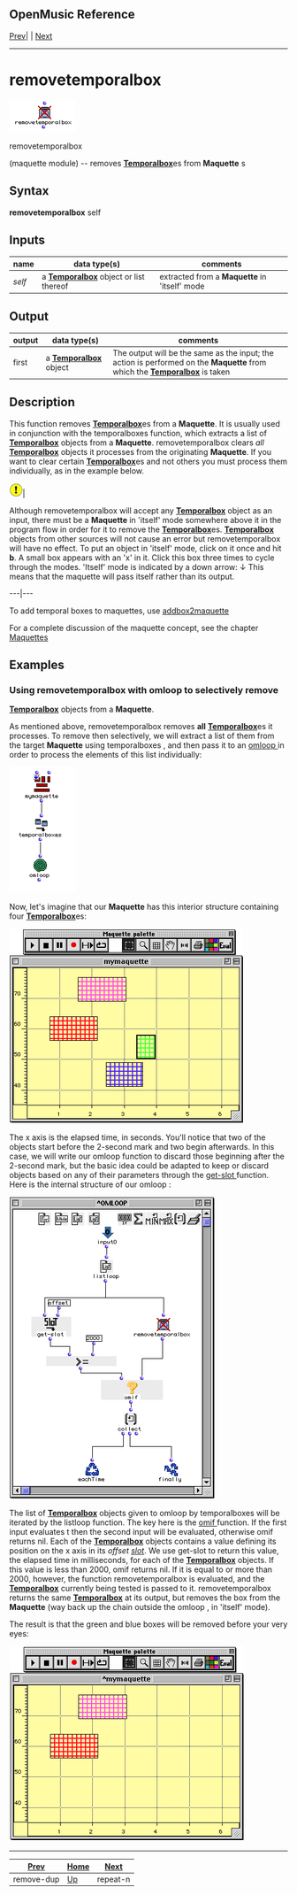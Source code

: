 OpenMusic Reference  
---  
[Prev](remove-dup)| | [Next](repeat-n)  
  
* * *

# removetemporalbox

![](figures/functions/maquette/removetemporalbox.png)

  
  
removetemporalbox  
  
(maquette module) \-- removes [**Temporalbox**](temporalbox)es from
**Maquette** s  

## Syntax

   **removetemporalbox**  self  

## Inputs

name| data type(s)| comments  
---|---|---  
_self_ |  a [**Temporalbox**](temporalbox) object or list thereof| extracted from a **Maquette** in 'itself' mode  
  
## Output

output| data type(s)| comments  
---|---|---  
first| a [**Temporalbox**](temporalbox) object| The output will be the same as the input; the action is performed on the **Maquette** from which the [**Temporalbox**](temporalbox) is taken  
  
## Description

This function removes [**Temporalbox**](temporalbox)es from a
**Maquette**. It is usually used in conjunction with the  temporalboxes 
function, which extracts a list of [**Temporalbox**](temporalbox) objects
from a **Maquette**.  removetemporalbox  clears _all_
[**Temporalbox**](temporalbox) objects it processes from the originating
**Maquette**. If you want to clear certain
[**Temporalbox**](temporalbox)es and not others you must process them
individually, as in the example below.

![Important](figures/images/important.gif)|

Although  removetemporalbox  will accept any
[**Temporalbox**](temporalbox) object as an input, there must be a
**Maquette** in 'itself' mode somewhere above it in the program flow in order
for it to remove the [**Temporalbox**](temporalbox)es.
[**Temporalbox**](temporalbox) objects from other sources will not cause
an error but  removetemporalbox  will have no effect. To put an object in
'itself' mode, click on it once and hit **b**. A small box appears with an 'x'
in it. Click this box three times to cycle through the modes. 'Itself' mode is
indicated by a down arrow: ↓ This means that the maquette will pass itself
rather than its output.  
  
---|---  
  
To add temporal boxes to maquettes, use
[ addbox2maquette ](addbox2maquette)

For a complete discussion of the maquette concept, see the chapter
[Maquettes](concepts.maquettes)

## Examples

### Using  removetemporalbox  with  omloop  to selectively remove
[**Temporalbox**](temporalbox) objects from a **Maquette**.

As mentioned above,  removetemporalbox  removes **all**
[**Temporalbox**](temporalbox)es it processes. To remove then
selectively, we will extract a list of them from the target **Maquette** using
 temporalboxes , and then pass it to an [ omloop ](omloop) in order to
process the elements of this list individually:

![](figures/functions/maquette/removetemporalboxEX1.png)

Now, let's imagine that our **Maquette** has this interior structure
containing four [**Temporalbox**](temporalbox)es:

![](figures/functions/maquette/removetemporalboxEX2.png)

The x axis is the elapsed time, in seconds. You'll notice that two of the
objects start before the 2-second mark and two begin afterwards. In this case,
we will write our  omloop  function to discard those beginning after the
2-second mark, but the basic idea could be adapted to keep or discard objects
based on any of their parameters through the [ get-slot ](get-slot)
function. Here is the internal structure of our  omloop :

![](figures/functions/maquette/removetemporalboxEX3.png)

The list of [**Temporalbox**](temporalbox) objects given to  omloop  by
 temporalboxes  will be iterated by the  listloop  function. The key here is
the [ omif ](omif) function. If the first input evaluates t then the
second input will be evaluated, otherwise  omif  returns nil. Each of the
[**Temporalbox**](temporalbox) objects contains a value defining its
position on the x axis in its  _offset_  [_slot_](glossary#SLOT). We use
 get-slot  to return this value, the elapsed time in milliseconds, for each of
the [**Temporalbox**](temporalbox) objects. If this value is less than
2000,  omif  returns nil. If it is equal to or more than 2000, however, the
function  removetemporalbox  is evaluated, and the
[**Temporalbox**](temporalbox) currently being tested is passed to it.
 removetemporalbox  returns the same [**Temporalbox**](temporalbox) at
its output, but removes the box from the **Maquette** (way back up the chain
outside the  omloop , in 'itself' mode).

The result is that the green and blue boxes will be removed before your very
eyes:

![](figures/functions/maquette/removetemporalboxEX4.png)

* * *

[Prev](remove-dup)| [Home](index)| [Next](repeat-n)  
---|---|---  
remove-dup| [Up](funcref.main)| repeat-n

